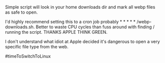 Simple script will look in your home downloads dir and mark all webp files as safe to open. 

I'd highly recommend setting this to a cron job probably * * * * * /webp-downloads.sh. Better to waste CPU cycles than fuss around with finding / running the script. THANKS APPLE THINK GREEN.

I don't understand what idiot at Apple decided it's dangerous to open a very specific file type from the web.

#timeToSwitchToLinux
